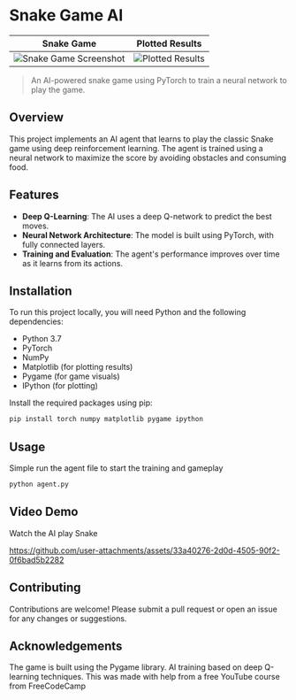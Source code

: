 # Snake Game AI

Snake Game            |  Plotted Results
:-------------------------:|:-------------------------:
![Snake Game Screenshot](https://github.com/user-attachments/assets/e999b42c-54c9-4336-8e4b-8a64b2930c64)  |  ![Plotted Results](https://github.com/user-attachments/assets/256f2924-e225-4c09-bec4-88031f2fe9c6)

> An AI-powered snake game using PyTorch to train a neural network to play the game.

## Overview

This project implements an AI agent that learns to play the classic Snake game using deep reinforcement learning. The agent is trained using a neural network to maximize the score by avoiding obstacles and consuming food.

## Features

- **Deep Q-Learning**: The AI uses a deep Q-network to predict the best moves.
- **Neural Network Architecture**: The model is built using PyTorch, with fully connected layers.
- **Training and Evaluation**: The agent's performance improves over time as it learns from its actions.

## Installation

To run this project locally, you will need Python and the following dependencies:

- Python 3.7
- PyTorch
- NumPy
- Matplotlib (for plotting results)
- Pygame (for game visuals)
- IPython (for plotting)

Install the required packages using pip:

```bash
pip install torch numpy matplotlib pygame ipython
```

## Usage
Simple run the agent file to start the training and gameplay
```bash
python agent.py
```

## Video Demo
Watch the AI play Snake

https://github.com/user-attachments/assets/33a40276-2d0d-4505-90f2-0f6bad5b2282

## Contributing
Contributions are welcome! Please submit a pull request or open an issue for any changes or suggestions.

## Acknowledgements
The game is built using the Pygame library.
AI training based on deep Q-learning techniques.
This was made with help from a free YouTube course from FreeCodeCamp
